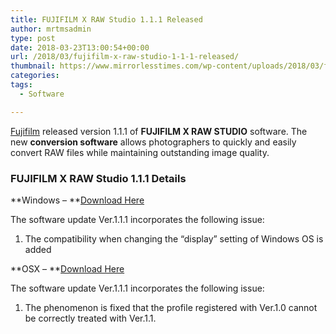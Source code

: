 ```yaml
---
title: FUJIFILM X RAW Studio 1.1.1 Released
author: mrtmsadmin
type: post
date: 2018-03-23T13:00:54+00:00
url: /2018/03/fujifilm-x-raw-studio-1-1-1-released/
thumbnail: https://www.mirrorlesstimes.com/wp-content/uploads/2018/03/fujifilm-x-raw-studio-conversion-system.jpeg
categories:
tags:
  - Software

---
```

[Fujifilm][1] released version 1.1.1 of **FUJIFILM X RAW STUDIO** software. The new **conversion software** allows photographers to quickly and easily convert RAW files while maintaining outstanding image quality.<!--more-->

### FUJIFILM X RAW Studio 1.1.1 Details

**Windows – **<a href="http://www.fujifilm.com/support/digital_cameras/software/x_raw_studio/win/" target="_blank" rel="follow external noopener noreferrer" data-wpel-link="external">Download Here</a>

The software update Ver.1.1.1 incorporates the following issue:

  1. The compatibility when changing the “display” setting of Windows OS is added

**OSX – **<a href="http://www.fujifilm.com/support/digital_cameras/software/x_raw_studio/mac/" target="_blank" rel="follow external noopener noreferrer" data-wpel-link="external">Download Here</a>

The software update Ver.1.1.1 incorporates the following issue:

  1. The phenomenon is fixed that the profile registered with Ver.1.0 cannot be correctly treated with Ver.1.1.

 [1]: https://www.mirrorlesstimes.com/category/fujifilm/